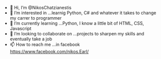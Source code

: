 - 👋 Hi, I’m @NikosChatzianestis
- 👀 I’m interested in ...learnig Python, C# and whatever it takes to change my carrer to programmer
- 🌱 I’m currently learning ...Python, I know a little bit  of HTML, CSS, Javascript
- 💞️ I’m looking to collaborate on ...projects to sharpen my skills and eventually take a job
- 📫 How to reach me ...in facebook https://www.facebook.com/nikos.Earl/

<!---
NikosChatzianstis/NikosChatzianstis is a ✨ special ✨ repository because its `README.md` (this file) appears on your GitHub profile.
You can click the Preview link to take a look at your changes.
--->
